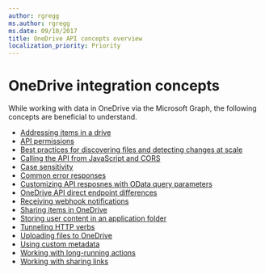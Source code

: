 ```yaml
---
author: rgregg
ms.author: rgregg
ms.date: 09/10/2017
title: OneDrive API concepts overview
localization_priority: Priority
---
```

# OneDrive integration concepts

While working with data in OneDrive via the Microsoft Graph, the following concepts are beneficial to understand.

* [Addressing items in a drive](addressing-driveitems.md)
* [API permissions](permissions_reference.md)
* [Best practices for discovering files and detecting changes at scale](scan-guidance.md)
* [Calling the API from JavaScript and CORS](working-with-cors.md)
* [Case sensitivity](case-sensitivity.md)
* [Common error responses](errors.md)
* [Customizing API resposnes with OData query parameters](optional-query-parameters.md)
* [OneDrive API direct endpoint differences](direct-endpoint-differences.md)
* [Receiving webhook notifications](using-webhooks.md)
* [Sharing items in OneDrive](sharing.md)
* [Storing user content in an application folder](special-folders-appfolder.md)
* [Tunneling HTTP verbs](http-verb-tunneling.md)
* [Uploading files to OneDrive](upload.md)
* [Using custom metadata](custom-metadata-facets.md)
* [Working with long-running actions](long-running-actions.md)
* [Working with sharing links](using-sharing-links.md)


<!-- {
  "type": "#page.annotation",
  "description": "Learn about the concepts necessary to work with OneDrive items",
  "section": "documentation",
  "tocPath": "REST APIs/Concepts"
} -->

